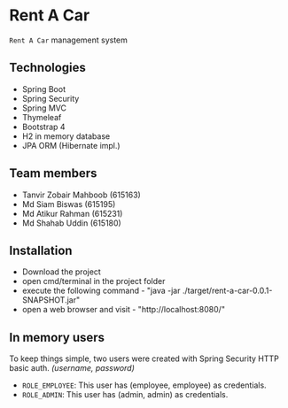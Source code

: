 # Rent A Car
`Rent A Car` management system


## Technologies

* Spring Boot
* Spring Security
* Spring MVC
* Thymeleaf
* Bootstrap 4
* H2 in memory database
* JPA ORM (Hibernate impl.)

## Team members

- Tanvir Zobair Mahboob (615163)
- Md Siam Biswas (615195) 
- Md Atikur Rahman (615231)
- Md Shahab Uddin (615180)

## Installation

- Download the project
- open cmd/terminal in the project folder
- execute the following command - "java -jar ./target/rent-a-car-0.0.1-SNAPSHOT.jar"
- open a web browser and visit - "http://localhost:8080/"


## In memory users

To keep things simple, two users were created with Spring Security HTTP basic auth. _(username, password)_

* `ROLE_EMPLOYEE`: This user has (employee, employee) as credentials.
* `ROLE_ADMIN`: This user has (admin, admin) as credentials. 

